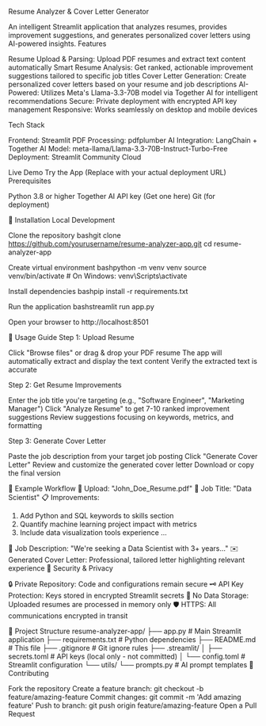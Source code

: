 Resume Analyzer & Cover Letter Generator

An intelligent Streamlit application that analyzes resumes, provides improvement suggestions, and generates personalized cover letters using AI-powered insights.
Features

Resume Upload & Parsing: Upload PDF resumes and extract text content automatically
Smart Resume Analysis: Get ranked, actionable improvement suggestions tailored to specific job titles
Cover Letter Generation: Create personalized cover letters based on your resume and job descriptions
AI-Powered: Utilizes Meta's Llama-3.3-70B model via Together AI for intelligent recommendations
Secure: Private deployment with encrypted API key management
Responsive: Works seamlessly on desktop and mobile devices

Tech Stack

Frontend: Streamlit
PDF Processing: pdfplumber
AI Integration: LangChain + Together AI
Model: meta-llama/Llama-3.3-70B-Instruct-Turbo-Free
Deployment: Streamlit Community Cloud

Live Demo
Try the App (Replace with your actual deployment URL)
Prerequisites

Python 3.8 or higher
Together AI API key (Get one here)
Git (for deployment)

🔧 Installation
Local Development

Clone the repository
bashgit clone https://github.com/yourusername/resume-analyzer-app.git
cd resume-analyzer-app

Create virtual environment
bashpython -m venv venv
source venv/bin/activate  # On Windows: venv\Scripts\activate

Install dependencies
bashpip install -r requirements.txt

Run the application
bashstreamlit run app.py

Open your browser to http://localhost:8501

📖 Usage Guide
Step 1: Upload Resume

Click "Browse files" or drag & drop your PDF resume
The app will automatically extract and display the text content
Verify the extracted text is accurate

Step 2: Get Resume Improvements

Enter the job title you're targeting (e.g., "Software Engineer", "Marketing Manager")
Click "Analyze Resume" to get 7-10 ranked improvement suggestions
Review suggestions focusing on keywords, metrics, and formatting

Step 3: Generate Cover Letter

Paste the job description from your target job posting
Click "Generate Cover Letter"
Review and customize the generated cover letter
Download or copy the final version

🎯 Example Workflow
📄 Upload: "John_Doe_Resume.pdf"
🎯 Job Title: "Data Scientist"
📋 Improvements: 
   1. Add Python and SQL keywords to skills section
   2. Quantify machine learning project impact with metrics
   3. Include data visualization tools experience
   ...

📝 Job Description: "We're seeking a Data Scientist with 3+ years..."
✉️ Generated Cover Letter: Professional, tailored letter highlighting relevant experience
🔐 Security & Privacy

🔒 Private Repository: Code and configurations remain secure
🗝️ API Key Protection: Keys stored in encrypted Streamlit secrets
📄 No Data Storage: Uploaded resumes are processed in memory only
🛡️ HTTPS: All communications encrypted in transit

📁 Project Structure
resume-analyzer-app/
├── app.py                 # Main Streamlit application
├── requirements.txt       # Python dependencies
├── README.md             # This file
├── .gitignore           # Git ignore rules
├── .streamlit/
│   ├── secrets.toml     # API keys (local only - not committed)
│   └── config.toml      # Streamlit configuration
└── utils/
    └── prompts.py       # AI prompt templates
🤝 Contributing

Fork the repository
Create a feature branch: git checkout -b feature/amazing-feature
Commit changes: git commit -m 'Add amazing feature'
Push to branch: git push origin feature/amazing-feature
Open a Pull Request
